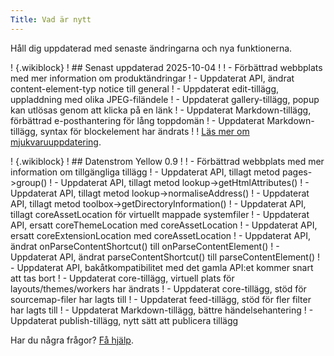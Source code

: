 ```yaml
---
Title: Vad är nytt
---
```

Håll dig uppdaterad med senaste ändringarna och nya funktionerna.

! {.wikiblock}
! ## Senast uppdaterad 2025-10-04
!
! - Förbättrad webbplats med mer information om produktändringar
! - Uppdaterat API, ändrat content-element-typ notice till general
! - Uppdaterat edit-tillägg, uppladdning med olika JPEG-filändele
! - Uppdaterat gallery-tillägg, popup kan utlösas genom att klicka på en länk
! - Uppdaterat Markdown-tillägg, förbättrad e-posthantering för lång toppdomän
! - Uppdaterat Markdown-tillägg, syntax för blockelement har ändrats
!
! [Läs mer om mjukvaruuppdatering](how-to-change-the-system#mjukvaruuppdatering).

! {.wikiblock}
! ## Datenstrom Yellow 0.9
!
! - Förbättrad webbplats med mer information om tillgängliga tillägg
! - Uppdaterat API, tillagt metod pages->group()
! - Uppdaterat API, tillagt metod lookup->getHtmlAttributes()
! - Uppdaterat API, tillagt metod lookup->normaliseAddress()
! - Uppdaterat API, tillagt metod toolbox->getDirectoryInformation()
! - Uppdaterat API, tillagt coreAssetLocation för virtuellt mappade systemfiler
! - Uppdaterat API, ersatt coreThemeLocation med coreAssetLocation
! - Uppdaterat API, ersatt coreExtensionLocation med coreAssetLocation
! - Uppdaterat API, ändrat onParseContentShortcut() till onParseContentElement()
! - Uppdaterat API, ändrat parseContentShortcut() till parseContentElement()
! - Uppdaterat API, bakåtkompatibilitet med det gamla API:et kommer snart att tas bort
! - Uppdaterat core-tillägg, virtuell plats för layouts/themes/workers har ändrats
! - Uppdaterat core-tillägg, stöd för sourcemap-filer har lagts till
! - Uppdaterat feed-tillägg, stöd för fler filter har lagts till
! - Uppdaterat Markdown-tillägg, bättre händelsehantering
! - Uppdaterat publish-tillägg, nytt sätt att publicera tillägg

Har du några frågor? [Få hjälp](.).
